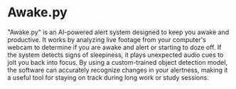 # Awake.py

"Awake.py" is an AI-powered alert system designed to keep you awake and productive. It works by analyzing live footage from your computer's webcam to determine if you are awake and alert or starting to doze off. If the system detects signs of sleepiness, it plays unexpected audio cues to jolt you back into focus. By using a custom-trained object detection model, the software can accurately recognize changes in your alertness, making it a useful tool for staying on track during long work or study sessions.